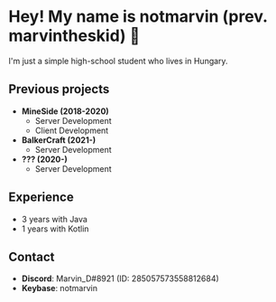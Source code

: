 # Hey! My name is notmarvin (prev. marvintheskid) 👋
I'm just a simple high-school student who lives in Hungary.

## Previous projects
* **MineSide (2018-2020)**
  * Server Development
  * Client Development
* **BalkerCraft (2021-)**
  * Server Development
* **??? (2020-)**
  * Server Development

## Experience
* 3 years with Java
* 1 years with Kotlin

## Contact
- **Discord**: Marvin_D#8921 (ID: 285057573558812684)
- **Keybase**: notmarvin
